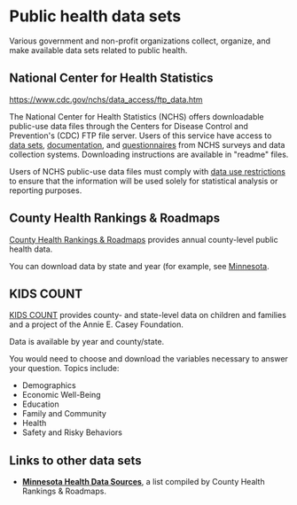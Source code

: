 # Public health data sets

Various government and non-profit organizations collect, organize, and make available data sets related to public health.

## National Center for Health Statistics

<https://www.cdc.gov/nchs/data_access/ftp_data.htm>

The National Center for Health Statistics (NCHS) offers downloadable public-use data files through the Centers for Disease Control and Prevention's (CDC) FTP file server. Users of this service have access to [data sets](ftp://ftp.cdc.gov/pub/Health_Statistics/NCHS/Datasets), [documentation](ftp://ftp.cdc.gov/pub/Health_Statistics/NCHS/Dataset_Documentation), and [questionnaires](ftp://ftp.cdc.gov/pub/Health_Statistics/NCHS/Survey_Questionnaires) from NCHS surveys and data collection systems. Downloading instructions are available in "readme" files.

Users of NCHS public-use data files must comply with [data use restrictions](https://www.cdc.gov/nchs/data_access/restrictions.htm) to ensure that the information will be used solely for statistical analysis or reporting purposes.

## County Health Rankings & Roadmaps

[County Health Rankings & Roadmaps](http://www.countyhealthrankings.org/) provides annual county-level public health data.

You can download data by state and year (for example, see [Minnesota](http://www.countyhealthrankings.org/app/minnesota/2017/downloads).

## KIDS COUNT

[KIDS COUNT](http://datacenter.kidscount.org/) provides county- and state-level data on children and families and a project of the Annie E. Casey Foundation.

Data is available by year and county/state.

You would need to choose and download the variables necessary to answer your question. Topics include:

-   Demographics
-   Economic Well-Being
-   Education
-   Family and Community
-   Health
-   Safety and Risky Behaviors

## Links to other data sets

-   [**Minnesota Health Data Sources**](http://www.countyhealthrankings.org/using-the-rankings-data/finding-more-data/minnesota), a list compiled by County Health Rankings & Roadmaps.
